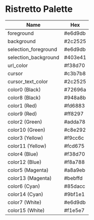 # Ristretto Palette

| Name                  | Hex     |
| --------------------- | ------- |
| foreground            | #e6d9db |
| background            | #2c2525 |
| selection_foreground  | #e6d9db |
| selection_background  | #403e41 |
| url_color             | #f38d70 |
| cursor                | #c3b7b8 |
| cursor_text_color     | #2c2525 |
| color0 (Black)        | #72696a |
| color8 (Black)        | #948a8b |
| color1 (Red)          | #fd6883 |
| color9 (Red)          | #ff8297 |
| color2 (Green)        | #adda78 |
| color10 (Green)       | #c8e292 |
| color3 (Yellow)       | #f9cc6c |
| color11 (Yellow)      | #fcd675 |
| color4 (Blue)         | #f38d70 |
| color12 (Blue)        | #f8a788 |
| color5 (Magenta)      | #a8a9eb |
| color13 (Magenta)     | #bebffd |
| color6 (Cyan)         | #85dacc |
| color14 (Cyan)        | #9bf1e1 |
| color7 (White)        | #e6d9db |
| color15 (White)       | #f1e5e7 |